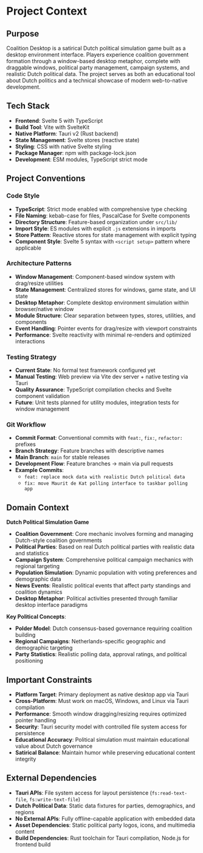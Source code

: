 # Project Context

## Purpose
Coalition Desktop is a satirical Dutch political simulation game built as a desktop environment interface. Players experience coalition government formation through a window-based desktop metaphor, complete with draggable windows, political party management, campaign systems, and realistic Dutch political data. The project serves as both an educational tool about Dutch politics and a technical showcase of modern web-to-native development.

## Tech Stack
- **Frontend**: Svelte 5 with TypeScript
- **Build Tool**: Vite with SvelteKit
- **Native Platform**: Tauri v2 (Rust backend)
- **State Management**: Svelte stores (reactive state)
- **Styling**: CSS with native Svelte styling
- **Package Manager**: npm with package-lock.json
- **Development**: ESM modules, TypeScript strict mode

## Project Conventions

### Code Style
- **TypeScript**: Strict mode enabled with comprehensive type checking
- **File Naming**: kebab-case for files, PascalCase for Svelte components
- **Directory Structure**: Feature-based organization under `src/lib/`
- **Import Style**: ES modules with explicit `.js` extensions in imports
- **Store Pattern**: Reactive stores for state management with explicit typing
- **Component Style**: Svelte 5 syntax with `<script setup>` pattern where applicable

### Architecture Patterns
- **Window Management**: Component-based window system with drag/resize utilities
- **State Management**: Centralized stores for windows, game state, and UI state
- **Desktop Metaphor**: Complete desktop environment simulation within browser/native window
- **Module Structure**: Clear separation between types, stores, utilities, and components
- **Event Handling**: Pointer events for drag/resize with viewport constraints
- **Performance**: Svelte reactivity with minimal re-renders and optimized interactions

### Testing Strategy
- **Current State**: No formal test framework configured yet
- **Manual Testing**: Web preview via Vite dev server + native testing via Tauri
- **Quality Assurance**: TypeScript compilation checks and Svelte component validation
- **Future**: Unit tests planned for utility modules, integration tests for window management

### Git Workflow
- **Commit Format**: Conventional commits with `feat:`, `fix:`, `refactor:` prefixes
- **Branch Strategy**: Feature branches with descriptive names
- **Main Branch**: `main` for stable releases
- **Development Flow**: Feature branches → main via pull requests
- **Example Commits**:
  - `feat: replace mock data with realistic Dutch political data`
  - `fix: move Maurit de Kat polling interface to taskbar polling app`

## Domain Context
**Dutch Political Simulation Game**
- **Coalition Government**: Core mechanic involves forming and managing Dutch-style coalition governments
- **Political Parties**: Based on real Dutch political parties with realistic data and statistics
- **Campaign System**: Comprehensive political campaign mechanics with regional targeting
- **Population Simulation**: Dynamic population with voting preferences and demographic data
- **News Events**: Realistic political events that affect party standings and coalition dynamics
- **Desktop Metaphor**: Political activities presented through familiar desktop interface paradigms

**Key Political Concepts**:
- **Polder Model**: Dutch consensus-based governance requiring coalition building
- **Regional Campaigns**: Netherlands-specific geographic and demographic targeting
- **Party Statistics**: Realistic polling data, approval ratings, and political positioning

## Important Constraints
- **Platform Target**: Primary deployment as native desktop app via Tauri
- **Cross-Platform**: Must work on macOS, Windows, and Linux via Tauri compilation
- **Performance**: Smooth window dragging/resizing requires optimized pointer handling
- **Security**: Tauri security model with controlled file system access for persistence
- **Educational Accuracy**: Political simulation must maintain educational value about Dutch governance
- **Satirical Balance**: Maintain humor while preserving educational content integrity

## External Dependencies
- **Tauri APIs**: File system access for layout persistence (`fs:read-text-file`, `fs:write-text-file`)
- **Dutch Political Data**: Static data fixtures for parties, demographics, and regions
- **No External APIs**: Fully offline-capable application with embedded data
- **Asset Dependencies**: Static political party logos, icons, and multimedia content
- **Build Dependencies**: Rust toolchain for Tauri compilation, Node.js for frontend build
